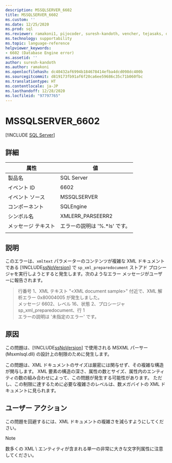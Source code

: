 ```yaml
---
description: MSSQLSERVER_6602
title: MSSQLSERVER_6602
ms.custom: ''
ms.date: 12/25/2020
ms.prod: sql
ms.reviewer: ramakoni1, pijocoder, suresh-kandoth, vencher, tejasaks, docast
ms.technology: supportability
ms.topic: language-reference
helpviewer_keywords:
- 6602 (Database Engine error)
ms.assetid: ''
author: suresh-kandoth
ms.author: ramakoni
ms.openlocfilehash: dc40432af6994b184678414efba4dcd098dc400b
ms.sourcegitcommit: d819173fb91af6f20ca6ee59686c35c71b060fbc
ms.translationtype: HT
ms.contentlocale: ja-JP
ms.lasthandoff: 12/28/2020
ms.locfileid: "97797765"
---
```

# <a name="mssqlserver_6602"></a>MSSQLSERVER_6602
 [!INCLUDE [SQL Server](../../includes/applies-to-version/sqlserver.md)]

## <a name="details"></a>詳細

|属性|値|
|---|---|
|製品名|SQL Server|
|イベント ID|6602|
|イベント ソース|MSSQLSERVER|
|コンポーネント|SQLEngine|
|シンボル名|XMLERR_PARSEERR2|
|メッセージ テキスト|エラーの説明は '%.*ls' です。|
||

## <a name="explanation"></a>説明

このエラーは、`xmltext` パラメーターのコンテンツが複雑な XML ドキュメントである [!INCLUDE[ssNoVersion](../../includes/ssnoversion-md.md)] で `sp_xml_preparedocument` ストアド プロシージャを実行しようとすると発生します。次のようなエラー メッセージがユーザーに報告されます。

> 行番号 1、XML テキスト "\<XML document sample>" 付近で、XML 解析エラー 0x80004005 が発生しました。  
メッセージ 6602、レベル 16、状態 2、プロシージャ sp_xml_preparedocument、行 1  
エラーの説明は '未指定のエラー' です。

## <a name="cause"></a>原因

この問題は、[!INCLUDE[ssNoVersion](../../includes/ssnoversion-md.md)] で使用される MSXML パーサー (Msxmlsql.dll) の設計上の制限のために発生します。

この問題は、XML ドキュメントのサイズは厳密には関与せず、その複雑な構造が関与します。 XML 要素の構造の深さ、属性の数とサイズ、属性内のエンティティの数の組み合わせによって、この問題が発生する可能性があります。 ただし、この制限に達するために必要な複雑さのレベルは、数メガバイトの XML ドキュメントに見られます。

## <a name="user-action"></a>ユーザー アクション

この問題を回避するには、XML ドキュメントの複雑さを減らすようにしてください。

> [!NOTE]
> 数多くの XML \ エンティティが含まれる単一の非常に大きな文字列属性に注意してください。
